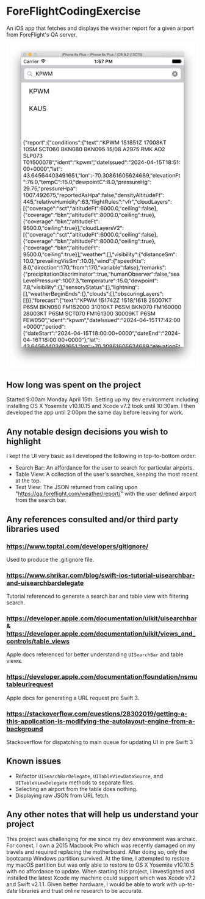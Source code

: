 # ForeFlightCodingExercise
An iOS app that fetches and displays the weather report for a given airport from ForeFlight's QA server.

![alt text](screenshot.png)

## How long was spent on the project

Started 9:00am Monday April 15th. Setting up my dev environment including installing OS X Yosemite v10.10.15 and Xcode v7.2 took until 10:30am. I then developed the app until 2:00pm the same day before leaving for work.

## Any notable design decisions you wish to highlight

I kept the UI very basic as I developed the following in top-to-bottom order:
- Search Bar: An affordance for the user to search for particular airports.
- Table View: A collection of the user's searches, keeping the most recent at the top.
- Text View: The JSON returned from calling upon "https://qa.foreflight.com/weather/report/" with the user defined airport from the search bar.

## Any references consulted and/or third party libraries used

### https://www.toptal.com/developers/gitignore/

Used to produce the .gitignore file.

### https://www.shrikar.com/blog/swift-ios-tutorial-uisearchbar-and-uisearchbardelegate

Tutorial referenced to generate a search bar and table view with filtering search.

### https://developer.apple.com/documentation/uikit/uisearchbar & https://developer.apple.com/documentation/uikit/views_and_controls/table_views

Apple docs referenced for better understanding `UISearchBar` and table views.

### https://developer.apple.com/documentation/foundation/nsmutableurlrequest

Apple docs for generating a URL request pre Swift 3.

### https://stackoverflow.com/questions/28302019/getting-a-this-application-is-modifying-the-autolayout-engine-from-a-background

Stackoverflow for dispatching to main queue for updating UI in pre Swift 3

## Known issues

- Refactor `UISearchBarDelegate`, `UITableViewDataSource`, and `UITableViewDelegate` methods to separate files.
- Selecting an airport from the table does nothing.
- Displaying raw JSON from URL fetch.

## Any other notes that will help us understand your project

This project was challenging for me since my dev environment was archaic. For conext, I own a 2015 Macbook Pro which was recently damaged on my travels and required replacing the motherboard. After doing so, only the bootcamp Windows partition survived. At the time, I attempted to restore my macOS partition but was only able to restore to OS X Yosemite v10.10.5 with no affordance to update. When starting this project, I investigated and installed the latest Xcode my machine could support which was Xcode v7.2 and Swift v2.1.1. Given better hardware, I would be able to work with up-to-date libraries and trust online research to be accurate.
